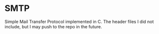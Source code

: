 #  SMTP
Simple Mail Transfer Protocol implemented in C. The header files I did not include, but I may push to the repo in the future.
